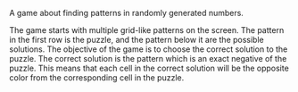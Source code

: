 A game about finding patterns in randomly generated numbers.

The game starts with multiple grid-like patterns on the screen. The pattern in
the first row is the puzzle, and the pattern below it are the possible
solutions. The objective of the game is to choose the correct solution to the
puzzle. The correct solution is the pattern which is an exact negative of the
puzzle. This means that each cell in the correct solution will be the opposite
color from the corresponding cell in the puzzle.
